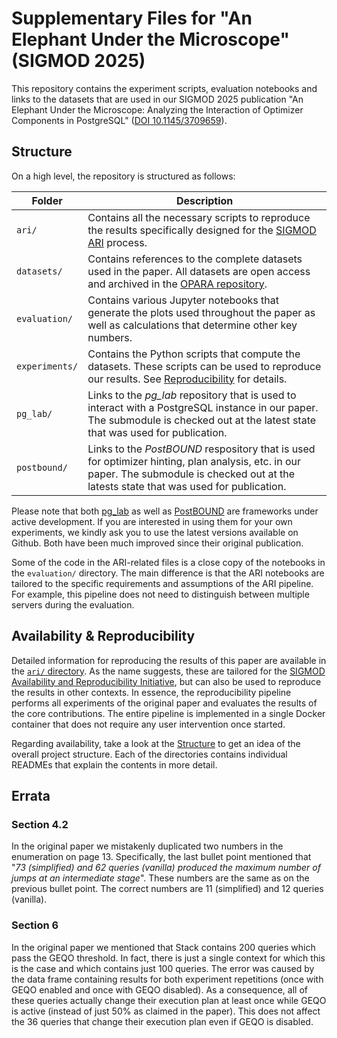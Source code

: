 # Supplementary Files for "An Elephant Under the Microscope" (SIGMOD 2025)

This repository contains the experiment scripts, evaluation notebooks and links to the datasets that are used in our
SIGMOD 2025 publication "An Elephant Under the Microscope: Analyzing the Interaction of Optimizer Components in PostgreSQL"
([DOI 10.1145/3709659](https://doi.org/10.1145/3709659)).


## Structure

On a high level, the repository is structured as follows:

| Folder | Description |
| ------ | ----------- |
| `ari/` | Contains all the necessary scripts to reproduce the results specifically designed for the [SIGMOD ARI](https://reproducibility.sigmod.org/) process. |
| `datasets/` | Contains references to the complete datasets used in the paper. All datasets are open access and archived in the [OPARA repository](https://opara.zih.tu-dresden.de/items/caf1add1-a309-4956-8291-9f3d9cb932dc). |
| `evaluation/` | Contains various Jupyter notebooks that generate the plots used throughout the paper as well as calculations that determine other key numbers. |
| `experiments/` | Contains the Python scripts that compute the datasets. These scripts can be used to reproduce our results. See [Reproducibility](#reproducibility) for details. |
| `pg_lab/` | Links to the *pg_lab* repository that is used to interact with a PostgreSQL instance in our paper. The submodule is checked out at the latest state that was used for publication.
| `postbound/` | Links to the *PostBOUND* respository that is used for optimizer hinting, plan analysis, etc. in our paper. The submodule is checked out at the latests state that was used for publication. |

Please note that both [pg_lab](https://github.com/rbergm/pg_lab) as well as [PostBOUND](https://github.com/rbergm/PostBOUND)
are frameworks under active development. If you are interested in using them for your own experiments, we kindly ask you to use
the latest versions available on Github. Both have been much improved since their original publication.

Some of the code in the ARI-related files is a close copy of the notebooks in the `evaluation/` directory.
The main difference is that the ARI notebooks are tailored to the specific requirements and assumptions of the ARI pipeline.
For example, this pipeline does not need to distinguish between multiple servers during the evaluation.


## Availability & Reproducibility

Detailed information for reproducing the results of this paper are available in the [`ari/` directory](https://github.com/db-tu-dresden/SIGMOD25-PostgreEval/blob/main/ari/README.md).
As the name suggests, these are tailored for the
[SIGMOD Availability and Reproducibility Initiative](https://reproducibility.sigmod.org/), but can also be used to reproduce
the results in other contexts.
In essence, the reproducibility pipeline performs all experiments of the original paper and evaluates the results of the core
contributions.
The entire pipeline is implemented in a single Docker container that does not require any user intervention once started.

Regarding availability, take a look at the [Structure](#structure) to get an idea of the overall project structure. Each of
the directories contains individual READMEs that explain the contents in more detail.

## Errata

### Section 4.2

In the original paper we mistakenly duplicated two numbers in the enumeration on page 13. Specifically, the last bullet point
mentioned that "_73 (simplified) and 62 queries (vanilla) produced the maximum number of jumps at an intermediate stage_".
These numbers are the same as on the previous bullet point. The correct numbers are 11 (simplified) and 12 queries (vanilla).

### Section 6

In the original paper we mentioned that Stack contains 200 queries which pass the GEQO threshold.
In fact, there is just a single context for which this is the case and which contains just 100 queries.
The error was caused by the data frame containing results for both experiment repetitions (once with GEQO enabled and once with
GEQO disabled).  As a consequence, all of these queries actually change their execution plan at least once while GEQO is
active (instead of just 50% as claimed in the paper).
This does not affect the 36 queries that change their execution plan even if GEQO is disabled.
